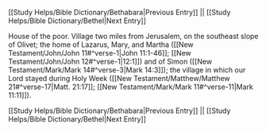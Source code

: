 [[Study Helps/Bible Dictionary/Bethabara|Previous Entry]]  ||  [[Study Helps/Bible Dictionary/Bethel|Next Entry]]

 House of the poor. Village two miles from Jerusalem, on the southeast slope of Olivet; the home of Lazarus, Mary, and Martha ([[New Testament/John/John 11#^verse-1|John 11:1-46]]; [[New Testament/John/John 12#^verse-1|12:1]]) and of Simon ([[New Testament/Mark/Mark 14#^verse-3|Mark 14:3]]); the village in which our Lord stayed during Holy Week ([[New Testament/Matthew/Matthew 21#^verse-17|Matt. 21:17]]; [[New Testament/Mark/Mark 11#^verse-11|Mark 11:11]]).

[[Study Helps/Bible Dictionary/Bethabara|Previous Entry]]  ||  [[Study Helps/Bible Dictionary/Bethel|Next Entry]]